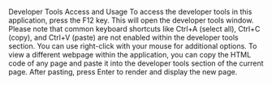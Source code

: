 Developer Tools Access and Usage
To access the developer tools in this application, press the F12 key. This will open the developer tools window.
Please note that common keyboard shortcuts like Ctrl+A (select all), Ctrl+C (copy), and Ctrl+V (paste) are not enabled within the developer tools section.
You can use right-click with your mouse for additional options.
To view a different webpage within the application, you can copy the HTML code of any page and paste it into the developer tools section of the current page. After pasting, press Enter to render and display the new page.